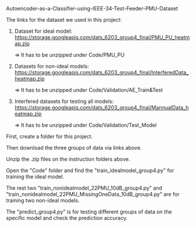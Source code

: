 Autoencoder-as-a-Classifier-using-IEEE-34-Test-Feeder-PMU-Dataset

The links for the dataset we used in this project:
1. Dataset for ideal model:
https://storage.googleapis.com/dats_6203_group4_final/PMU_PU_heatmap.zip

   => It has to be unzipped under Code/PMU_PU

2. Datasets for non-ideal models:
https://storage.googleapis.com/dats_6203_group4_final/InterferedData_heatmap.zip

   => It has to be unzipped under Code/Validation/AE_Train&Test

3. Interfered datasets for testing all models:
https://storage.googleapis.com/dats_6203_group4_final/MannualData_heatmap.zip

   => It has to be unzipped under Code/Validation/Test_Model

First, create a folder for this project.

Then download the three groups of data via links above.

Unzip the .zip files on the instruction folders above.

Open the "Code" folder and find the "train_idealmodel_group4.py" for training the ideal model.

The rest two "train_nonidealmodel_22PMU_10dB_group4.py" and "train_nonidealmodel_22PMU_MissingOneData_10dB_group4.py" are for training two non-ideal models.

The "predict_group4.py" is for testing different groups of data on the specific model and check the prediction accuracy.
